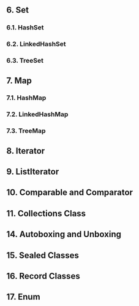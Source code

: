 


## 6. Set

### 6.1. HashSet

### 6.2. LinkedHashSet

### 6.3. TreeSet

## 7. Map

### 7.1. HashMap

### 7.2. LinkedHashMap

### 7.3. TreeMap

## 8. Iterator

## 9. ListIterator

## 10. Comparable and Comparator

## 11. Collections Class



## 14. Autoboxing and Unboxing

## 15. Sealed Classes

## 16. Record Classes

## 17. Enum

#